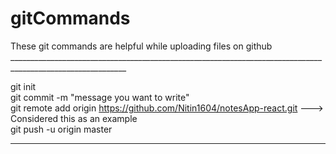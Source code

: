 # gitCommands                                                                                                                                                                             
These git commands are helpful while uploading files on github                                                                                                                        ___________________________________________________________________________________________________________ 

git init  
git commit -m "message you want to write"               
git remote add origin https://github.com/Nitin1604/notesApp-react.git ---> Considered this as an example  
git push -u origin master    
____________________________________________________________________________________________________________
